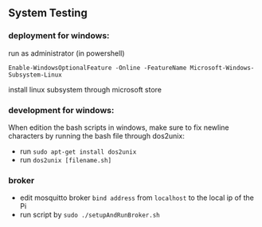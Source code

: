 ## System Testing
### deployment for windows:
run as administrator (in powershell)
```
Enable-WindowsOptionalFeature -Online -FeatureName Microsoft-Windows-Subsystem-Linux
```
install linux subsystem through microsoft store

### development for windows:
When edition the bash scripts in windows, make sure to fix newline characters by
running the bash file through dos2unix:
- run `sudo apt-get install dos2unix`
- run `dos2unix [filename.sh]`
### broker
- edit mosquitto broker `bind address` from `localhost` to the local ip of the Pi
- run script by `sudo ./setupAndRunBroker.sh`
